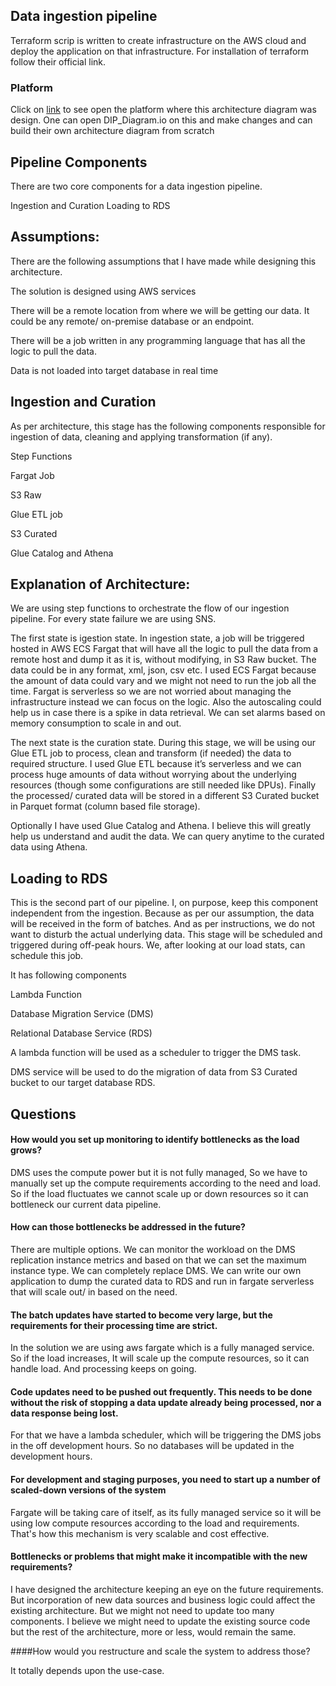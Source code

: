## Data ingestion pipeline

Terraform scrip is written to create infrastructure on the AWS cloud and deploy the application on that infrastructure. For installation of terraform follow their official link.

### Platform

Click on [link](https://app.diagrams.net/) to see open the platform where this architecture diagram was design. One can open DIP_Diagram.io on this and make changes and can build their own architecture diagram from scratch 


## Pipeline Components
There are two core components for a data ingestion pipeline.

Ingestion and Curation
Loading to RDS

## Assumptions:
There are the following assumptions that I have made while designing this architecture.

The solution is designed using AWS services

There will be a remote location from where we will be getting our data. It could be any remote/ on-premise database or an endpoint.

There will be a job written in any programming language that has all the logic to pull the data.

Data is not loaded into target database in real time

## Ingestion and Curation
As per architecture, this stage has the following components responsible for ingestion of data, cleaning and applying transformation (if any). 

Step Functions

Fargat Job

S3 Raw

Glue ETL job

S3 Curated

Glue Catalog and Athena
 
## Explanation of Architecture:

We are using step functions to orchestrate the flow of our ingestion pipeline. For every state failure we are using SNS.

The first state is igestion state. In ingestion state, a job will be triggered hosted in AWS ECS Fargat that will have all the logic to pull the data from a remote host and dump it as it is, without modifying, in S3 Raw bucket. The data could be in any format, xml, json, csv etc. I used ECS Fargat because the amount of data could vary and we might not need to run the job all the time. Fargat is serverless so we are not worried about managing the infrastructure instead we can focus on the logic. Also the autoscaling could help us in case there is a spike in data retrieval. We can set alarms based on memory consumption to scale in and out.

The next state is the curation state. During this stage, we will be using our Glue ETL job to process, clean and transform (if needed) the data to required structure. I used Glue ETL because it’s serverless and we can process huge amounts of data without worrying about the underlying resources (though some configurations are still needed like DPUs). Finally the processed/ curated data will be stored in a different S3 Curated bucket in Parquet format (column based file storage). 

Optionally I have used Glue Catalog and Athena. I believe this will greatly help us understand and audit the data. We can query anytime to the curated data using Athena.  

## Loading to RDS
This is the second part of our pipeline. I, on purpose, keep this component independent from the ingestion. Because as per our assumption, the data will be received in the form of batches. And as per instructions, we do not want to disturb the actual underlying data. 
This stage will be scheduled and triggered during off-peak hours. We, after looking at our load stats, can schedule this job. 

It has following components

Lambda Function

Database Migration Service (DMS)

Relational Database Service (RDS)

A lambda function will be used as a scheduler to trigger the DMS task.

DMS service will be used to do the migration of data from S3 Curated bucket to our target database RDS. 

## Questions
#### How would you set up monitoring to identify bottlenecks as the load grows?

DMS uses the compute power but it is not fully managed, So we have to manually set up the compute requirements according to the need and load. So if the load fluctuates we cannot scale up or down resources so it can bottleneck our current data pipeline. 

#### How can those bottlenecks be addressed in the future?
There are multiple options. 
We can monitor the workload on the DMS replication instance metrics and based on that we can set the maximum instance type.
We can completely replace DMS. We can write our own application to dump the curated data to RDS and run in fargate serverless that will scale out/ in based on the need.

#### The batch updates have started to become very large, but the requirements for their processing time are strict.

In the solution we are using aws fargate which is a fully managed service. So if the load increases, It will scale up the compute resources, so it can handle load. And processing keeps on going. 
#### Code updates need to be pushed out frequently. This needs to be done without the risk of stopping a data update already being processed, nor a data response being lost.

For that we have a lambda scheduler, which will be triggering the DMS jobs in the off development hours. So no databases will be updated in the development hours.
#### For development and staging purposes, you need to start up a number of scaled-down versions of the system

Fargate will be taking care of itself, as its fully managed service so it will be using low compute resources according to the load and requirements. That's how this mechanism is very scalable and cost effective. 

#### Bottlenecks or problems that might make it incompatible with the new requirements?
 
I have designed the architecture keeping an eye on the future requirements. But incorporation of new data sources and business logic could affect the existing architecture. But we might not need to update too many components. I believe we might need to update the existing source code but the rest of the architecture, more or less, would remain the same.

####How would you restructure and scale the system to address those?

It totally depends upon the use-case.
 
 
 
 
 

